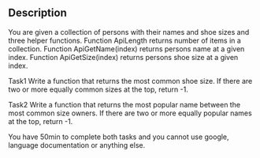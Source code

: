 ## Description

You are given a collection of persons with their names and shoe sizes and three helper functions.
Function ApiLength returns number of items in a collection.
Function ApiGetName(index) returns persons name at a given index.
Function ApiGetSize(index) returns persons shoe size at a given index.

Task1
Write a function that returns the most common shoe size.
If there are two or more equally common sizes at the top, return -1.

Task2
Write a function that returns the most popular name between the most common size owners.
If there are two or more equally popular names at the top, return -1.

You have 50min to complete both tasks and you cannot use google, language documentation or anything else.